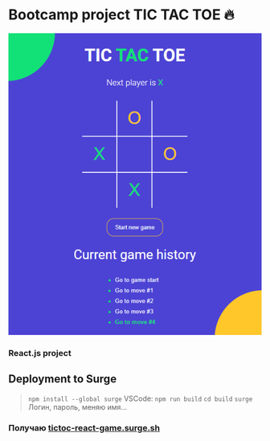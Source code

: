 # Bootcamp project TIC TAC TOE :fire:
![image tic-tac-toe](./src/img/tictactoe.png)
### React.js project

## Deployment to Surge
> `npm install --global surge`
> VSCode:
> `npm run build`
> `cd build`
> `surge`
Логин, пароль, меняю имя...
### Получаю [tictoc-react-game.surge.sh](http://tictoc-react-game.surge.sh/)
